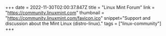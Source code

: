 +++
date = 2022-11-30T02:00:37.847Z
title = "Linux Mint Forum"
link = "https://community.linuxmint.com"
thumbnail = "https://community.linuxmint.com/favicon.ico"
snippet="Support and discussion about the Mint Linux (distro-linux)."
tags = ["linux-community"]
+++
